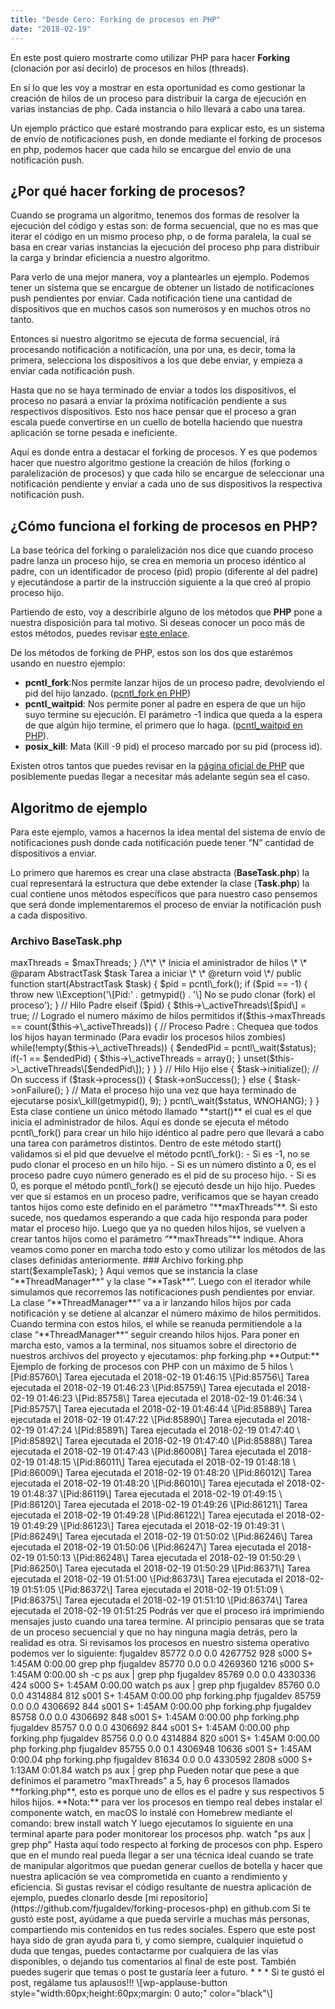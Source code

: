 ```yaml
---
title: "Desde Cero: Forking de procesos en PHP"
date: "2018-02-19"
---
```


En este post quiero mostrarte como utilizar PHP para hacer **Forking** (clonación por así decirlo) de procesos en hilos (threads).

En sí lo que les voy a mostrar en esta oportunidad es como gestionar la creación de hilos de un proceso para distribuir la carga de ejecución en varias instancias de php. Cada instancia o hilo llevará a cabo una tarea.

Un ejemplo práctico que estaré mostrando para explicar esto, es un sistema de envío de notificaciones push, en donde mediante el forking de procesos en php, podemos hacer que cada hilo se encargue del envío de una notificación push.

## ¿Por qué hacer forking de procesos?

Cuando se programa un algoritmo, tenemos dos formas de resolver la ejecución del código y estas son: de forma secuencial, que no es mas que iterar el código en un mismo proceso php, o de forma paralela, la cual se basa en crear varias instancias la ejecución del proceso php para distribuir la carga y brindar eficiencia a nuestro algoritmo.

Para verlo de una mejor manera, voy a plantearles un ejemplo. Podemos tener un sistema que se encargue de obtener un listado de notificaciones push pendientes por enviar. Cada notificación tiene una cantidad de dispositivos que en muchos casos son numerosos y en muchos otros no tanto.

Entonces si nuestro algoritmo se ejecuta de forma secuencial, irá procesando notificación a notificación, una por una, es decir, toma la primera, selecciona los dispositivos a los que debe enviar, y empieza a enviar cada notificación push.

Hasta que no se haya terminado de enviar a todos los dispositivos, el proceso no pasará a enviar la próxima notificación pendiente a sus respectivos dispositivos. Esto nos hace pensar que el proceso a gran escala puede convertirse en un cuello de botella haciendo que nuestra aplicación se torne pesada e ineficiente.

Aquí es donde entra a destacar el forking de procesos. Y es que podemos hacer que nuestro algoritmo gestione la creación de hilos (forking o paralelización de procesos) y que cada hilo se encargue de seleccionar una notificación pendiente y enviar a cada uno de sus dispositivos la respectiva notificación push.

## ¿Cómo funciona el forking de procesos en PHP?

La base teórica del forking o paralelización nos dice que cuando proceso padre lanza un proceso hijo, se crea en memoria un proceso idéntico al padre, con un identificador de proceso (pid) propio (diferente al del padre) y ejecutándose a partir de la instrucción siguiente a la que creó al propio proceso hijo.

Partiendo de esto, voy a describirle alguno de los métodos que **PHP** pone a nuestra disposición para tal motivo. Si deseas conocer un poco más de estos métodos, puedes revisar [este enlace](http://php.net/manual/es/ref.pcntl.php).

De los métodos de forking de PHP, estos son los dos que estarémos usando en nuestro ejemplo:

- **pcntl\_fork**:Nos permite lanzar hijos de un proceso padre, devolviendo el pid del hijo lanzado. ([pcntl\_fork en PHP](http://www.php.net/manual/en/function.pcntl-fork.php))
- **pcntl\_waitpid**: Nos permite poner al padre en espera de que un hijo suyo termine su ejecución. El parámetro -1 indica que queda a la espera de que algún hijo termine, el primero que lo haga. ([pcntl\_waitpid en PHP](http://www.php.net/manual/en/function.pcntl-waitpid.php)).
- **posix\_kill**: Mata (Kill -9 pid) el proceso marcado por su pid (process id).

Existen otros tantos que puedes revisar en la [página oficial de PHP](http://php.net/manual/es/ref.pcntl.php) que posiblemente puedas llegar a necesitar más adelante según sea el caso.

## Algoritmo de ejemplo

Para este ejemplo, vamos a hacernos la idea mental del sistema de envío de notificaciones push donde cada notificación puede tener “N” cantidad de dispositivos a enviar.

Lo primero que haremos es crear una clase abstracta (**BaseTask.php**) la cual representará la estructura que debe extender la clase (**Task.php**) la cual contiene unos métodos específicos que para nuestro caso pensemos que será donde implementaremos el proceso de enviar la notificación push a cada dispositivo.

### Archivo BaseTask.php

<?php

namespace Threading\\Task;

/\*\*
 \* Clase abstracta de una tarea base la cual es heradada por todas las tareas
 \*/
abstract class BaseTask
{
    /\*\*
     \* Initialize (Ejecutada de primera por el administrador de hilos)
     \* 
     \* @return mixed
     \*/
    public function initialize() 
    {
        return true;
    }

    /\*\*
     \* Ejecutada por el administrador de hilos si el proceso se completó con exito (Cuando el metodo process() haya retornado true)
     \* 
     \* @return mixed
     \*/
    public function onSuccess()
    {
        return true;
    }

    /\*\*
     \* Ejecutada por el administrador de hilos si el proceso se completó con fallos (Cuando el metodo process() haya retornado false)
     \* 
     \* @return mixed
     \*/
    public function onFailure() 
    {
        return false;
    }

    /\*\*
     \* Método principal que contiene la lógica a ser ejecutada por la tarea
     \* 
     \* @param $params array Array asociativo de parametros
     \*
     \* @return boolean True para Éxito, false de lo contrario
     \*/
    abstract public function process(array $params = array());
}

### Archivo Task.php

<?php

namespace Threading\\Task;

/\*\*
 \* Clase Task
 \*/
class Task extends BaseTask
{
    /\*\*
     \* Initialize (Ejecutada de primera por el administrador de hilos)
     \* 
     \* @return mixed
     \*/
    public function initialize() 
    {
        return true;
    }

    /\*\*
     \* Ejecutada por el administrador de hilos si el proceso se completó con exito (Cuando el metodo process() haya retornado true)
     \* 
     \* @return mixed
     \*/
    public function onSuccess()
    {
        return true;
    }

    /\*\*
     \* Ejecutada por el administrador de hilos si el proceso se completó con fallos (Cuando el metodo process() haya retornado false)
     \* 
     \* @return mixed
     \*/
    public function onFailure() 
    {
        return false;
    }

    /\*\*
     \* Método principal que contiene la lógica a ser ejecutada por la tarea
     \* 
     \* @param $params array Array asociativo de parametros
     \*
     \* @return boolean True para Éxito, false de lo contrario
     \*/
    public function process(array $params = array())
    {
        sleep(rand(30, 60));
        echo '\[Pid:' . getmypid() . '\] Tarea ejecutada el ' . date('Y-m-d H:i:s') . PHP\_EOL;
        return true;
    }
}

Como pueden observar la clase Task sobre escribe los siguientes métodos:

- **initialize()**: Es el primer método que se ejecuta al ejecutar la tarea. Imaginemos que aquí podemos implementar el proceso de seleccionar desde la base de datos los dispositivos a los que debemos enviar una notificación push.
- **process()**: Este método es el que lleva el proceso o lógica de la tarea. Podemos decir que aquí pondríamos el proceso de enviar la notificación a cada dispositivo. Si todo sale bien, disparamos el método onSuccess(), de lo contrario, onFailure().
- **onSuccess()**: Este método se ejecuta cuando todo sale bien, puede servir para llevar un log de envíos de notificaciones enviadas.
- **onFailure()**: Este método se ejecuta cuando algo no ha salido bien, puede servir para llevar un log de los errores sucedidos y poder monitorizar lo que está pasando.

Luego crearemos una clase la cual será la encargada de gestionar la creación de hilos, esta clase se llamará “**ThreadManager**“ (**ThreadManager.php**)

### Archivo ThreadManager.php

<?php

namespace Threading;

use Threading\\Task\\BaseTask as AbstractTask;

/\*\*
 \* Multi-thread / task manager
 \*/
class ThreadManager
{
    /\*\*
     \* Array asociativo de pid con hilos activos
     \* @var array
     \*/
    protected $\_activeThreads = array();

    /\*\*
     \* Número máximo de hilos hijos que pueden ser creados por un hilo padre
     \* @var int
     \*/
    protected $maxThreads = 5;

    /\*\*
     \* Class constructor
     \*
     \* @param int $maxThreads Número máximo de hilos hijos que pueden ser creados por un hilo padre
     \*/
    public function \_\_construct($maxThreads = 5)
    {
        $this->maxThreads = $maxThreads;
    }

    /\*\*
     \* Inicia el aministrador de hilos
     \*
     \* @param AbstractTask $task Tarea a iniciar
     \*
     \* @return void
     \*/
    public function start(AbstractTask $task)
    {
        $pid = pcntl\_fork();
        if ($pid == -1) 
        {
            throw new \\Exception('\[Pid:' . getmypid() . '\] No se pudo clonar (fork) el proceso');
        } 
        // Hilo Padre
        elseif ($pid) 
        {
            $this->\_activeThreads\[$pid\] = true;

            // Logrado el numero máximo de hilos permitidos
            if($this->maxThreads == count($this->\_activeThreads)) 
            {
                // Proceso Padre : Chequea que todos los hijos hayan terminado (Para evadir los procesos hilos zombies)
                while(!empty($this->\_activeThreads)) 
                {
                    $endedPid = pcntl\_wait($status);
                    if(-1 == $endedPid) 
                    {
                        $this->\_activeThreads = array();
                    }
                    unset($this->\_activeThreads\[$endedPid\]);
                }
            }
        } 
        // Hilo Hijo
        else 
        {
            $task->initialize();

            // On success
            if ($task->process())
            {
                $task->onSuccess();
            } 
            else 
            {
                $task->onFailure();
            }
            
            // Mata el proceso hijo una vez que haya terminado de ejecutarse           
            posix\_kill(getmypid(), 9);
        }
        pcntl\_wait($status, WNOHANG);
    }
}

Esta clase contiene un único método llamado **start()** el cual es el que inicia el administrador de hilos. Aquí es donde se ejecuta el método pcntl\_fork() para crear un hilo hijo idéntico al padre pero que llevará a cabo una tarea con parámetros distintos.

Dentro de este método start() validamos si el pid que devuelve el método pcntl\_fork():

- Si es -1, no se pudo clonar el proceso en un hilo hijo.
- Si es un número distinto a 0, es el proceso padre cuyo número generado es el pid de su proceso hijo.
- Si es 0, es porque el método pcntl\_fork() se ejecutó desde un hijo hijo.

Puedes ver que si estamos en un proceso padre, verificamos que se hayan creado tantos hijos como este definido en el parámetro “**maxThreads”**. Si esto sucede, nos quedamos esperando a que cada hijo responda para poder matar el proceso hijo. Luego que ya no queden hilos hijos, se vuelven a crear tantos hijos como el parámetro “**maxThreads”** indique.

Ahora veamos como poner en marcha todo esto y como utilizar los métodos de las clases definidas anteriormente.

### Archivo forking.php

<?php

require\_once "Threading/ThreadManager.php";
require\_once "Threading/Task/BaseTask.php";
require\_once "Threading/Task/Task.php";

$maxThreads = 5;
$pushNotifications = 30;
echo 'Ejemplo de forking de procesos con PHP con un máximo de ' . $maxThreads . ' hilos' . PHP\_EOL . PHP\_EOL;
$exampleTask = new Threading\\Task\\Task();
$multithreadManager = new Threading\\ThreadManager();

$cpt = 0;
while (++$cpt <= $pushNotifications)
{
    $multithreadManager->start($exampleTask);
}

Aqui vemos que se instancia la clase “**ThreadManager**” y la clase “**Task**”. Luego con el iterador while simulamos que recorremos las notificaciones push pendientes por enviar.

La clase “**ThreadManager**” va a ir lanzando hilos hijos por cada notificación y se detiene al alcanzar el número máximo de hilos permitidos. Cuando termina con estos hilos, el while se reanuda permitiendole a la clase “**ThreadManager**“ seguir creando hilos hijos.

Para poner en marcha esto, vamos a la terminal, nos situamos sobre el directorio de nuestros archivos del proyecto y ejecutamos:

php forking.php

**Output:**

Ejemplo de forking de procesos con PHP con un máximo de 5 hilos

\[Pid:85760\] Tarea ejecutada el 2018-02-19 01:46:15
\[Pid:85756\] Tarea ejecutada el 2018-02-19 01:46:23
\[Pid:85759\] Tarea ejecutada el 2018-02-19 01:46:23
\[Pid:85758\] Tarea ejecutada el 2018-02-19 01:46:34
\[Pid:85757\] Tarea ejecutada el 2018-02-19 01:46:44
\[Pid:85889\] Tarea ejecutada el 2018-02-19 01:47:22
\[Pid:85890\] Tarea ejecutada el 2018-02-19 01:47:24
\[Pid:85891\] Tarea ejecutada el 2018-02-19 01:47:40
\[Pid:85892\] Tarea ejecutada el 2018-02-19 01:47:40
\[Pid:85888\] Tarea ejecutada el 2018-02-19 01:47:43
\[Pid:86008\] Tarea ejecutada el 2018-02-19 01:48:15
\[Pid:86011\] Tarea ejecutada el 2018-02-19 01:48:18
\[Pid:86009\] Tarea ejecutada el 2018-02-19 01:48:20
\[Pid:86012\] Tarea ejecutada el 2018-02-19 01:48:20
\[Pid:86010\] Tarea ejecutada el 2018-02-19 01:48:37
\[Pid:86119\] Tarea ejecutada el 2018-02-19 01:49:15
\[Pid:86120\] Tarea ejecutada el 2018-02-19 01:49:26
\[Pid:86121\] Tarea ejecutada el 2018-02-19 01:49:28
\[Pid:86122\] Tarea ejecutada el 2018-02-19 01:49:29
\[Pid:86123\] Tarea ejecutada el 2018-02-19 01:49:31
\[Pid:86249\] Tarea ejecutada el 2018-02-19 01:50:02
\[Pid:86246\] Tarea ejecutada el 2018-02-19 01:50:06
\[Pid:86247\] Tarea ejecutada el 2018-02-19 01:50:13
\[Pid:86248\] Tarea ejecutada el 2018-02-19 01:50:29
\[Pid:86250\] Tarea ejecutada el 2018-02-19 01:50:29
\[Pid:86371\] Tarea ejecutada el 2018-02-19 01:51:00
\[Pid:86373\] Tarea ejecutada el 2018-02-19 01:51:05
\[Pid:86372\] Tarea ejecutada el 2018-02-19 01:51:09
\[Pid:86375\] Tarea ejecutada el 2018-02-19 01:51:10
\[Pid:86374\] Tarea ejecutada el 2018-02-19 01:51:25

Podrás ver que el proceso irá imprimiendo mensajes justo cuando una tarea termine. Al principio pensaras que se trata de un proceso secuencial y que no hay ninguna magia detrás, pero la realidad es otra.

Si revisamos los procesos en nuestro sistema operativo podemos ver lo siguiente:

fjugaldev 85772 0.0 0.0 4267752 928 s000 S+ 1:45AM 0:00.00 grep php 
fjugaldev 85770 0.0 0.0 4269360 1216 s000 S+ 1:45AM 0:00.00 sh -c ps aux | grep php 
fjugaldev 85769 0.0 0.0 4330336 424 s000 S+ 1:45AM 0:00.00 watch ps aux | grep php 
fjugaldev 85760 0.0 0.0 4314884 812 s001 S+ 1:45AM 0:00.00 php forking.php 
fjugaldev 85759 0.0 0.0 4306692 844 s001 S+ 1:45AM 0:00.00 php forking.php 
fjugaldev 85758 0.0 0.0 4306692 848 s001 S+ 1:45AM 0:00.00 php forking.php 
fjugaldev 85757 0.0 0.0 4306692 844 s001 S+ 1:45AM 0:00.00 php forking.php 
fjugaldev 85756 0.0 0.0 4314884 820 s001 S+ 1:45AM 0:00.00 php forking.php 
fjugaldev 85755 0.0 0.1 4306948 10636 s001 S+ 1:45AM 0:00.04 php forking.php 
fjugaldev 81634 0.0 0.0 4330592 2808 s000 S+ 1:13AM 0:01.84 watch ps aux | grep php

Pueden notar que pese a que definimos el parametro “maxThreads” a 5, hay 6 procesos llamados **forking.php**, esto es porque uno de ellos es el padre y sus respectivos 5 hilos hijos.

**Nota:** para ver los procesos en tiempo real debes instalar el componente watch, en macOS lo instalé con Homebrew mediante el comando:

brew install watch

Y luego ejecutamos lo siguiente en una terminal aparte para poder monitorear los procesos php.

watch "ps aux | grep php"

Hasta aquí todo respecto al forking de procesos con php. Espero que en el mundo real pueda llegar a ser una técnica ideal cuando se trate de manipular algoritmos que puedan generar cuellos de botella y hacer que nuestra aplicación se vea comprometida en cuanto a rendimiento y eficiencia.

Si gustas revisar el código resultante de nuestra aplicación de ejemplo, puedes clonarlo desde [mi repositorio](https://github.com/fjugaldev/forking-procesos-php) en github.com

Si te gustó este post, ayúdame a que pueda servirle a muchas más personas, compartiendo mis contenidos en tus redes sociales.

Espero que este post haya sido de gran ayuda para ti, y como siempre, cualquier inquietud o duda que tengas, puedes contactarme por cualquiera de las vías disponibles, o dejando tus comentarios al final de este post. También puedes sugerir que temas o post te gustaría leer a futuro.

* * *

Si te gustó el post, regálame tus aplausos!!!

\[wp-applause-button style="width:60px;height:60px;margin: 0 auto;" color="black"\]
